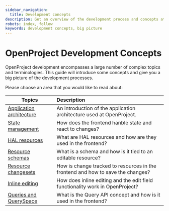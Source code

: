 ```yaml
---
sidebar_navigation:
  title: Development concepts
description: Get an overview of the development process and concepts at OpenProject
robots: index, follow
keywords: development concepts, big picture
---
```


# OpenProject Development Concepts

OpenProject development encompasses a large number of complex topics and terminologies.
This guide will introduce some concepts and give you a big picture of the development processes.

Please choose an area that you would like to read about:

| Topics                                               | Description                                                  |
| ---------------------------------------------------- | :----------------------------------------------------------- |
| [Application architecture](application-architecture) | An introduction of the application architecture used at OpenProject. |
| [State management](state-management)                 | How does the frontend hanble state and react to changes?     |
| [HAL resources](hal-resources)                       | What are HAL resources and how are they used in the frontend? |
| [Resource schemas](resource-schemas)                 | What is a schema and how is it tied to an editable resource? |
| [Resource changesets](resource-changesets)           | How is change tracked to resources in the frontend and how to save the changes? |
| [Inline editing](inline-editing)                     | How does inline editing and the edit field functionality work in OpenProject? |
| [Queries and QuerySpace](queries)                    | What is the Query API concept and how is it used in the frontend? |



